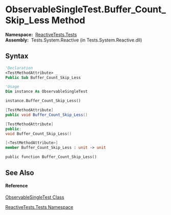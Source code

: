 # ObservableSingleTest.Buffer\_Count\_Skip\_Less Method

**Namespace:**  [ReactiveTests.Tests](ReactiveTests.Tests\ReactiveTests.Tests.md)  
**Assembly:**  Tests.System.Reactive (in Tests.System.Reactive.dll)

## Syntax

```vb
'Declaration
<TestMethodAttribute> _
Public Sub Buffer_Count_Skip_Less
```

```vb
'Usage
Dim instance As ObservableSingleTest

instance.Buffer_Count_Skip_Less()
```

```csharp
[TestMethodAttribute]
public void Buffer_Count_Skip_Less()
```

```c++
[TestMethodAttribute]
public:
void Buffer_Count_Skip_Less()
```

```fsharp
[<TestMethodAttribute>]
member Buffer_Count_Skip_Less : unit -> unit 
```

```jscript
public function Buffer_Count_Skip_Less()
```

## See Also

#### Reference

[ObservableSingleTest Class](ObservableSingleTest\ObservableSingleTest.md)

[ReactiveTests.Tests Namespace](ReactiveTests.Tests\ReactiveTests.Tests.md)




